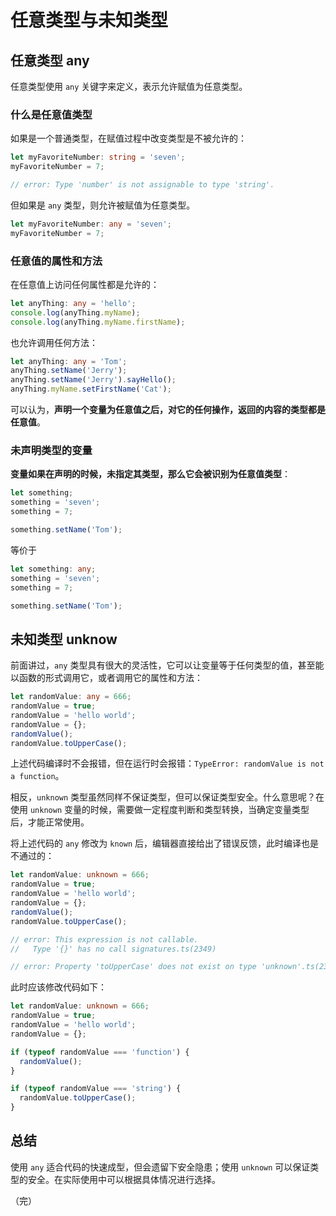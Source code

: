 # 任意类型与未知类型

## 任意类型 any

任意类型使用 `any` 关键字来定义，表示允许赋值为任意类型。

### 什么是任意值类型

如果是一个普通类型，在赋值过程中改变类型是不被允许的：

```typescript
let myFavoriteNumber: string = 'seven';
myFavoriteNumber = 7;

// error: Type 'number' is not assignable to type 'string'.
```

但如果是 `any` 类型，则允许被赋值为任意类型。

```typescript
let myFavoriteNumber: any = 'seven';
myFavoriteNumber = 7;
```

### 任意值的属性和方法

在任意值上访问任何属性都是允许的：

```typescript
let anyThing: any = 'hello';
console.log(anyThing.myName);
console.log(anyThing.myName.firstName);
```

也允许调用任何方法：

```typescript
let anyThing: any = 'Tom';
anyThing.setName('Jerry');
anyThing.setName('Jerry').sayHello();
anyThing.myName.setFirstName('Cat');
```

可以认为，**声明一个变量为任意值之后，对它的任何操作，返回的内容的类型都是任意值**。

### 未声明类型的变量

**变量如果在声明的时候，未指定其类型，那么它会被识别为任意值类型**：

```typescript
let something;
something = 'seven';
something = 7;

something.setName('Tom');
```

等价于

```typescript
let something: any;
something = 'seven';
something = 7;

something.setName('Tom');
```

## 未知类型 unknow

前面讲过，`any` 类型具有很大的灵活性，它可以让变量等于任何类型的值，甚至能以函数的形式调用它，或者调用它的属性和方法：

```typescript
let randomValue: any = 666;
randomValue = true;
randomValue = 'hello world';
randomValue = {};
randomValue();
randomValue.toUpperCase();
```

上述代码编译时不会报错，但在运行时会报错：`TypeError: randomValue is not a function`。

相反，`unknown` 类型虽然同样不保证类型，但可以保证类型安全。什么意思呢？在使用 `unknown` 变量的时候，需要做一定程度判断和类型转换，当确定变量类型后，才能正常使用。

将上述代码的 `any` 修改为 `known` 后，编辑器直接给出了错误反馈，此时编译也是不通过的：

```typescript
let randomValue: unknown = 666;
randomValue = true;
randomValue = 'hello world';
randomValue = {};
randomValue();
randomValue.toUpperCase();

// error: This expression is not callable.
//   Type '{}' has no call signatures.ts(2349)

// error: Property 'toUpperCase' does not exist on type 'unknown'.ts(2339)
```

此时应该修改代码如下：

```typescript
let randomValue: unknown = 666;
randomValue = true;
randomValue = 'hello world';
randomValue = {};

if (typeof randomValue === 'function') {
  randomValue();
}

if (typeof randomValue === 'string') {
  randomValue.toUpperCase();
}
```

## 总结

使用 ``any`` 适合代码的快速成型，但会遗留下安全隐患；使用 `unknown` 可以保证类型的安全。在实际使用中可以根据具体情况进行选择。

（完）
